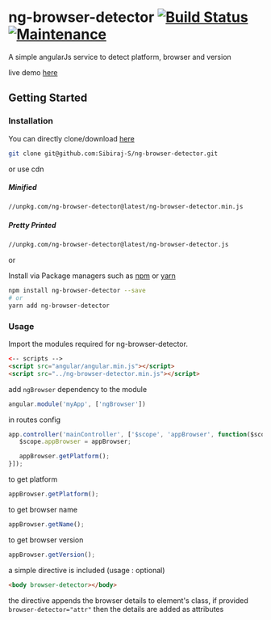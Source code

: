 # ng-browser-detector [![Build Status](https://travis-ci.org/Sibiraj-S/ng-browser-detector.svg?branch=master)](https://travis-ci.org/Sibiraj-S/ng-browser-detector) [![Maintenance](https://img.shields.io/badge/maintained%20%3F-no-red.svg)](https://github.com/Sibiraj-S/ng-browser-detector)


A simple angularJs service to detect platform, browser and version

live demo [here][demo]

## Getting Started

### Installation

You can directly clone/download [here][ng-browser-detector]

```bash
git clone git@github.com:Sibiraj-S/ng-browser-detector.git
```
or use cdn

##### Minified

```bash
//unpkg.com/ng-browser-detector@latest/ng-browser-detector.min.js
```

##### Pretty Printed

```bash
//unpkg.com/ng-browser-detector@latest/ng-browser-detector.js
```
or

Install via Package managers such as [npm][npm] or [yarn][yarn]

```bash
npm install ng-browser-detector --save
# or
yarn add ng-browser-detector
```

### Usage

Import the modules required for ng-browser-detector.

 ```html
<-- scripts -->
<script src="angular/angular.min.js"></script>
<script src="../ng-browser-detector.min.js"></script>
 ```

add `ngBrowser` dependency to the module

```js
angular.module('myApp', ['ngBrowser'])
```

in routes config

```js
app.controller('mainController', ['$scope', 'appBrowser', function($scope, appBrowser) {
   $scope.appBrowser = appBrowser;

   appBrowser.getPlatform();
}]);
```

to get platform

```js
appBrowser.getPlatform();
```

to get browser name

```js
appBrowser.getName();
```

to get browser version

```js
appBrowser.getVersion();
```

a simple directive is included (usage : optional)

```html
<body browser-detector></body>
```

the directive appends the browser details to element's class, if provided `browser-detector="attr"` then the details are added as attributes


[npm]: https://www.npmjs.com/
[yarn]: https://yarnpkg.com/lang/en/
[github]: https://sibiraj-s.github.io/
[ng-browser-detector]: https://github.com/Sibiraj-S/ng-browser-detector
[demo]: https://sibiraj-s.github.io/ng-browser-detector/
